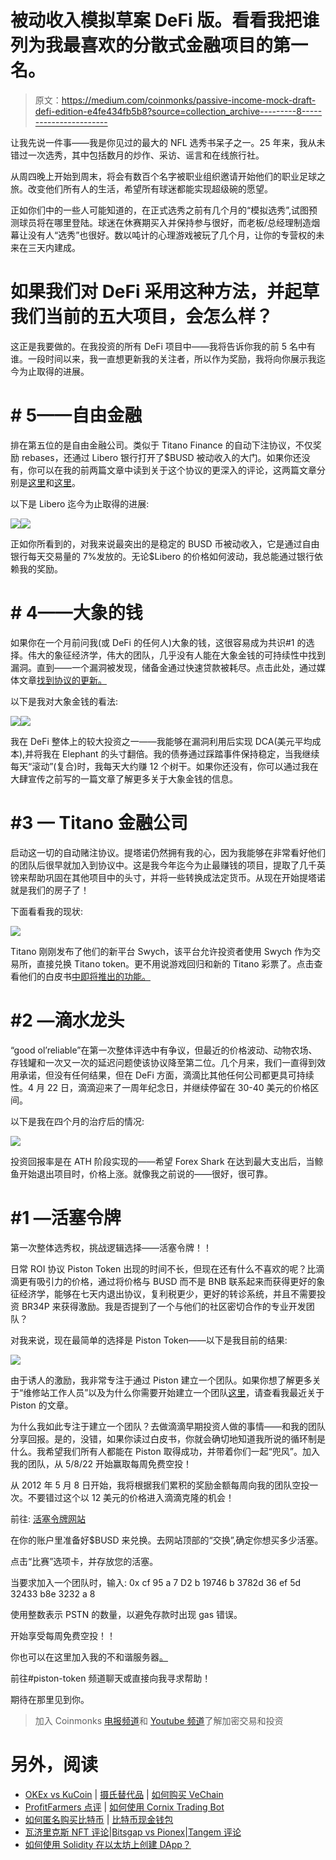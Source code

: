 # 被动收入模拟草案 DeFi 版。看看我把谁列为我最喜欢的分散式金融项目的第一名。

> 原文：<https://medium.com/coinmonks/passive-income-mock-draft-defi-edition-e4fe434fb5b8?source=collection_archive---------8----------------------->

让我先说一件事——我是你见过的最大的 NFL 选秀书呆子之一。25 年来，我从未错过一次选秀，其中包括数月的炒作、采访、谣言和在线旅行社。

从周四晚上开始到周末，将会有数百个名字被职业组织邀请开始他们的职业足球之旅。改变他们所有人的生活，希望所有球迷都能实现超级碗的愿望。

正如你们中的一些人可能知道的，在正式选秀之前有几个月的“模拟选秀”,试图预测球员将在哪里登陆。球迷在休赛期买入并保持参与很好，而老板/总经理制造烟幕让没有人“选秀”也很好。数以吨计的心理游戏被玩了几个月，让你的专营权的未来在三天内建成。

# **如果我们对 DeFi 采用这种方法，并起草我们当前的五大项目，会怎么样？**

这正是我要做的。在我投资的所有 DeFi 项目中——我将告诉你我的前 5 名中有谁。一段时间以来，我一直想更新我的关注者，所以作为奖励，我将向你展示我迄今为止取得的进展。

# **# 5——自由金融**

排在第五位的是自由金融公司。类似于 Titano Finance 的自动下注协议，不仅奖励 rebases，还通过 Libero 银行打开了$BUSD 被动收入的大门。如果你还没有，你可以在我的前两篇文章中读到关于这个协议的更深入的评论，这两篇文章分别是[这里](/p/90222b9ca877)和[这里](/p/1ea9741c1e11)。

以下是 Libero 迄今为止取得的进展:

![](img/8198802413a283ef91ddb0b5baa4c3c2.png)![](img/4b8547068ec5844a55e6e0c7d6a7d4d9.png)

正如你所看到的，对我来说最突出的是稳定的 BUSD 币被动收入，它是通过自由银行每天交易量的 7%发放的。无论$Libero 的价格如何波动，我总能通过银行依赖我的奖励。

# # 4——大象的钱

如果你在一个月前问我(或 DeFi 的任何人)大象的钱，这很容易成为共识#1 的选择。伟大的象征经济学，伟大的团队，几乎没有人能在大象金钱的可持续性中找到漏洞。直到——一个漏洞被发现，储备金通过快速贷款被耗尽。点击此处，通过媒体文章[找到协议的更新。](/elephant-money/reserve-exploit-52fd36ccc7e8)

以下是我对大象金钱的看法:

![](img/66ee7f334b3f3237d5bf521a71573dc1.png)![](img/82d9992c2db79910879838a16b1d7cbf.png)

我在 DeFi 整体上的较大投资之一——我能够在漏洞利用后实现 DCA(美元平均成本),并将我在 Elephant 的头寸翻倍。我的债券通过踩踏事件保持稳定，当我继续每天“滚动”(复合)时，我每天大约赚 12 个树干。如果你还没有，你可以通过我在大肆宣传之前写的一篇文章了解更多关于大象金钱的信息。

# #3 — Titano 金融公司

启动这一切的自动赌注协议。提塔诺仍然拥有我的心，因为我能够在非常看好他们的团队后很早就加入到协议中。这是我今年迄今为止最赚钱的项目，提取了几千英镑来帮助巩固在其他项目中的头寸，并将一些转换成法定货币。从现在开始提塔诺就是我们的房子了！

下面看看我的现状:

![](img/542903c2acc542197ef8bda1e1810637.png)

Titano 刚刚发布了他们的新平台 Swych，该平台允许投资者使用 Swych 作为交易所，直接兑换 Titano token。更不用说游戏回归和新的 Titano 彩票了。点击查看他们的白皮书[中即将推出的功能。](https://docs.titano.finance/)

# #2 —滴水龙头

“good ol’reliable”在第一次整体评选中有争议，但最近的价格波动、动物农场、存钱罐和一次又一次的延迟问题使该协议降至第二位。几个月来，我们一直得到效用承诺，但没有任何结果，但在 DeFi 方面，滴滴比其他任何公司都更具可持续性。4 月 22 日，滴滴迎来了一周年纪念日，并继续停留在 30-40 美元的价格区间。

以下是我在四个月的治疗后的情况:

![](img/6e79a5e4c6dfafca026723e1073a9454.png)

投资回报率是在 ATH 阶段实现的——希望 Forex Shark 在达到最大支出后，当鲸鱼开始退出项目时，价格上涨。就像我之前说的——很好，很可靠。

# #1 —活塞令牌

第一次整体选秀权，挑战逻辑选择——活塞令牌！！

日常 ROI 协议 Piston Token 出现的时间不长，但现在还有什么不喜欢的呢？比滴滴更有吸引力的价格，通过将价格与 BUSD 而不是 BNB 联系起来而获得更好的象征经济学，能够在七天内退出协议，复利税更少，更好的转诊系统，并且不需要投资 BR34P 来获得激励。我是否提到了一个与他们的社区密切合作的专业开发团队？

对我来说，现在最简单的选择是 Piston Token——以下是我目前的结果:

![](img/45ef0e38a345fb56631cd0fdfc3b2d5a.png)

由于诱人的激励，我非常专注于通过 Piston 建立一个团队。如果你想了解更多关于“维修站工作人员”以及为什么你需要开始建立一个团队[这里](/p/b739b831c4a2)，请查看我最近关于 Piston 的文章。

为什么我如此专注于建立一个团队？去做滴滴早期投资人做的事情——和我的团队分享回报。是的，没错，如果你读过白皮书，你就会确切地知道我所说的循环制是什么。我希望我们所有人都能在 Piston 取得成功，并带着你们一起“兜风”。加入我的团队，从 5/8/22 开始赢取每周免费空投！

从 2012 年 5 月 8 日开始，我将根据我们累积的奖励金额每周向我的团队空投一次。不要错过这个以 12 美元的价格进入滴滴克隆的机会！

前往:
[活塞令牌网站](https://piston-token.com/race)

在你的账户里准备好$BUSD 来兑换。去网站顶部的“交换”,确定你想买多少活塞。

点击“比赛”选项卡，并存放您的活塞。

当要求加入一个团队时，输入:
0x cf 95 a 7 D2 b 19746 b 3782d 36 ef 5d 32433 b8e 3232 a 8

使用整数表示 PSTN 的数量，以避免存款时出现 gas 错误。

开始享受每周免费空投！！

你也可以在这里加入我的不和谐服务器[。](https://discord.gg/BgGCYRz8)

前往#piston-token 频道聊天或直接向我寻求帮助！

期待在那里见到你。

> 加入 Coinmonks [电报频道](https://t.me/coincodecap)和 [Youtube 频道](https://www.youtube.com/c/coinmonks/videos)了解加密交易和投资

# 另外，阅读

*   [OKEx vs KuCoin](https://coincodecap.com/okex-kucoin) | [摄氏替代品](https://coincodecap.com/celsius-alternatives) | [如何购买 VeChain](https://coincodecap.com/buy-vechain)
*   [ProfitFarmers 点评](https://coincodecap.com/profitfarmers-review) | [如何使用 Cornix Trading Bot](https://coincodecap.com/cornix-trading-bot)
*   [如何匿名购买比特币](https://coincodecap.com/buy-bitcoin-anonymously) | [比特币现金钱包](https://coincodecap.com/bitcoin-cash-wallets)
*   [瓦济里克斯 NFT 评论](https://coincodecap.com/wazirx-nft-review)|[Bitsgap vs Pionex](https://coincodecap.com/bitsgap-vs-pionex)|[Tangem 评论](https://coincodecap.com/tangem-wallet-review)
*   [如何使用 Solidity 在以太坊上创建 DApp？](https://coincodecap.com/create-a-dapp-on-ethereum-using-solidity)